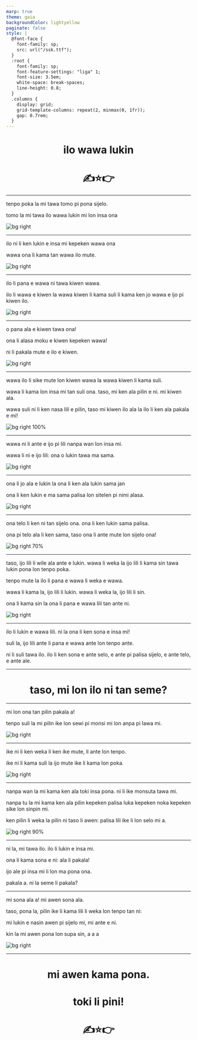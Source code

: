 ```yaml
---
marp: true
theme: gaia
backgroundColor: lightyellow
paginate: false
style: |
  @font-face {
    font-family: sp;
    src: url("/ssk.ttf");
  }
  :root {
    font-family: sp;
    font-feature-settings: "liga" 1;
    font-size: 3.5em;
    white-space: break-spaces;
    line-height: 0.8;
  }
  .columns {
    display: grid;
    grid-template-columns: repeat(2, minmax(0, 1fr));
    gap: 0.7rem;
  }
---
```


<center>

# ilo wawa lukin

# ✍️⭐👉

</center>

---

tenpo poka la mi tawa tomo pi pona sijelo.

tomo la mi tawa ilo wawa lukin mi lon insa ona

![bg right](./mi-lon-ilo/hospital.png)

---

ilo ni li ken lukin e insa mi kepeken wawa ona

wawa ona li kama tan wawa ilo mute.

![bg right](./mi-lon-ilo/wawa.jpg)

---

ilo li pana e wawa ni tawa kiwen wawa.

ilo li wawa e kiwen la wawa kiwen li kama suli li kama ken jo wawa e ijo pi kiwen ilo.

![bg right](./mi-lon-ilo/magnet.jpg)

---

o pana ala e kiwen tawa ona!

ona li alasa moku e kiwen kepeken wawa!

ni li pakala mute e ilo e kiwen.

![bg right](./mi-lon-ilo/moku.jpg)

---

wawa ilo li sike mute lon kiwen wawa la wawa kiwen li kama suli.

wawa li kama lon insa mi tan suli ona. taso, mi ken ala pilin e ni. mi kiwen ala.

wawa suli ni li ken nasa lili e pilin, taso mi kiwen ilo ala la ilo li ken ala pakala e mi!

![bg right 100%](./mi-lon-ilo/MRI.jpg)

---

wawa ni li ante e ijo pi lili nanpa wan lon insa mi.

wawa li ni e ijo lili: ona o lukin tawa ma sama.

![bg right](./mi-lon-ilo/carbon.jpg)

---

ona li jo ala e lukin la ona li ken ala lukin sama jan

ona li ken lukin e ma sama palisa lon sitelen pi nimi alasa.

![bg right](./mi-lon-ilo/alasa.png)

---

ona telo li ken ni tan sijelo ona. ona li ken lukin sama palisa.

ona pi telo ala li ken sama, taso ona li ante mute lon sijelo ona!

![bg right 70%](./mi-lon-ilo/water.jpg)

---

taso, ijo lili li wile ala ante e lukin. wawa li weka la ijo lili li kama sin tawa lukin pona lon tenpo poka.

tenpo mute la ilo li pana e wawa li weka e wawa.

wawa li kama la, ijo lili li lukin. wawa li weka la, ijo lili li sin.

ona li kama sin la ona li pana e wawa lili tan ante ni.

![bg right](./mi-lon-ilo/ijo-lili.png)

---

ilo li lukin e wawa lili. ni la ona li ken sona e insa mi!

suli la, ijo lili ante li pana e wawa ante lon tenpo ante.

ni li suli tawa ilo. ilo li ken sona e ante selo, e ante pi palisa sijelo, e ante telo, e ante ale.

---

<center>

# taso, mi lon ilo ni tan seme?

</center>

---

mi lon ona tan pilin pakala a!

tenpo suli la mi pilin ike lon sewi pi monsi mi lon anpa pi lawa mi.

![bg right](./mi-lon-ilo/neck.jpg)

---

ike ni li ken weka li ken ike mute, li ante lon tenpo.

ike ni li kama suli la ijo mute ike li kama lon poka.

![bg right](./mi-lon-ilo/pakala_monsi.jpg)

---

nanpa wan la mi kama ken ala toki insa pona. ni li ike monsuta tawa mi.

nanpa tu la mi kama ken ala pilin kepeken palisa luka kepeken noka kepeken sike lon sinpin mi.

ken pilin li weka la pilin ni taso li awen: palisa lili ike li lon selo mi a.

![bg right 90%](./mi-lon-ilo/static.png)

---

ni la, mi tawa ilo. ilo li lukin e insa mi.

ona li kama sona e ni: ala li pakala!

ijo ale pi insa mi li lon ma pona ona.

pakala a. ni la seme li pakala?

---

mi sona ala a! mi awen sona ala.

taso, pona la, pilin ike li kama lili li weka lon tenpo tan ni:

mi lukin e nasin awen pi sijelo mi, mi ante e ni.

kin la mi awen pona lon supa sin, a a a

![bg right](./mi-lon-ilo/supa.jpg)

---

<center>

# mi awen kama pona.

# toki li pini!

# ✍️⭐👉

</center>
